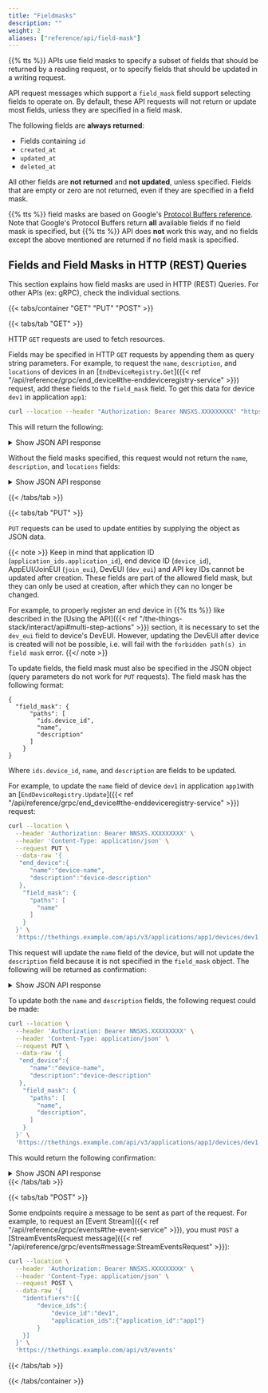 ```yaml
---
title: "Fieldmasks"
description: ""
weight: 2
aliases: ["reference/api/field-mask"]
---
```


{{% tts %}} APIs use field masks to specify a subset of fields that should be returned by a reading request, or to specify fields that should be updated in a writing request.

<!--more-->

API request messages which support a `field_mask` field support selecting fields to operate on. By default, these API requests will not return or update most fields, unless they are specified in a field mask.

The following fields are **always returned**:

- Fields containing `id`
- `created_at`
- `updated_at`
- `deleted_at`

All other fields are **not returned** and **not updated**, unless specified. Fields that are empty or zero are not returned, even if they are specified in a field mask.

{{% tts %}} field masks are based on Google's [Protocol Buffers reference](https://developers.google.com/protocol-buffers/docs/reference/google.protobuf#google.protobuf.FieldMask). Note that Google's Protocol Buffers return **all** available fields if no field mask is specified, but {{% tts %}} API does **not** work this way, and no fields except the above mentioned are returned if no field mask is specified.

## Fields and Field Masks in HTTP (REST) Queries

This section explains how field masks are used in HTTP (REST) Queries. For other APIs (ex: gRPC), check the individual sections.

{{< tabs/container "GET" "PUT" "POST" >}}

{{< tabs/tab "GET" >}}

HTTP `GET` requests are used to fetch resources.

Fields may be specified in HTTP `GET` requests by appending them as query string parameters. For example, to request the `name`, `description`, and `locations` of devices in an [`EndDeviceRegistry.Get`]({{< ref "/api/reference/grpc/end_device#the-enddeviceregistry-service" >}}) request, add these fields to the `field_mask` field. To get this data for device `dev1` in application `app1`:

```bash
curl --location --header "Authorization: Bearer NNSXS.XXXXXXXXX" "https://thethings.example.com/api/v3/applications/app1/devices/dev1?field_mask=name,description,locations"
```

This will return the following:

 <details><summary>Show JSON API response</summary>

```
{
   "ids":{
      "device_id":"dev1",
      "application_ids":{
         "application_id":"app1"
      },
      "dev_eui":"46CF72F61862CBB0",
      "join_eui":"66209794D18AE087"
   },
   "created_at":"2020-07-31T12:17:51.645Z",
   "updated_at":"2021-07-20T14:14:56.318Z",
   "name":"device-name",
   "description":"device-description",
   "locations":{
      "user":{
         "latitude":52.51622086393074,
         "longitude":13.39075966780985,
         "source":"SOURCE_REGISTRY"
      }
   }
}
```

</details>

Without the field masks specified, this request would not return the `name`, `description`, and `locations` fields:

<details><summary>Show JSON API response</summary>

```
{
   "ids":{
      "device_id":"ben-things-uno",
      "application_ids":{
         "application_id":"tti-playground"
      },
      "dev_eui":"46CF72F61862CBB0",
      "join_eui":"66209794D18AE087"
   },
   "created_at":"2020-07-31T12:17:51.645Z",
   "updated_at":"2020-07-31T12:17:51.645Z"
}
```

</details>

{{< /tabs/tab >}}

{{< tabs/tab "PUT" >}}

`PUT` requests can be used to update entities by supplying the object as JSON data.

{{< note >}} Keep in mind that application ID (`application_ids.application_id`), end device ID (`device_id`), AppEUI/JoinEUI (`join_eui`), DevEUI (`dev_eui`) and API key IDs cannot be updated after creation. These fields are part of the allowed field mask, but they can only be used at creation, after which they can no longer be changed.

For example, to properly register an end device in {{% tts %}} like described in the [Using the API]({{< ref "/the-things-stack/interact/api#multi-step-actions" >}}) section, it is necessary to set the `dev_eui` field to device's DevEUI. However, updating the DevEUI after device is created will not be possible, i.e. will fail with the `forbidden path(s) in field mask` error. {{</ note >}}

To update fields, the field mask must also be specified in the JSON object (query parameters do not work for `PUT` requests). The field mask has the following format:

```
{
  "field_mask": {
      "paths": [
        "ids.device_id",
        "name",
        "description"
      ]
    }
}
```

Where `ids.device_id`, `name`, and `description` are fields to be updated.

For example, to update the `name` field of device `dev1` in application `app1`with an [`EndDeviceRegistry.Update`]({{< ref "/api/reference/grpc/end_device#the-enddeviceregistry-service" >}}) request:

```bash
curl --location \
  --header 'Authorization: Bearer NNSXS.XXXXXXXXX' \
  --header 'Content-Type: application/json' \
  --request PUT \
  --data-raw '{
   "end_device":{
      "name":"device-name",
      "description":"device-description"
   },
    "field_mask": {
      "paths": [
        "name"
      ]
    }
  }' \
  'https://thethings.example.com/api/v3/applications/app1/devices/dev1'
```

This request will update the `name` field of the device, but will not update the `description` field because it is not specified in the `field_mask` object. The following will be returned as confirmation:

<details><summary>Show JSON API response</summary>

```
{
   "ids":{
      "device_id":"dev1",
      "application_ids":{
         "application_id":"app1"
      },
      "dev_eui":"46CF72F61862CBB0",
      "join_eui":"66209794D18AE087"
   },
   "created_at":"2020-07-31T12:17:51.645Z",
   "updated_at":"2021-07-20T15:04:26.339Z",
   "name":"device-name"
}
```

</details>

To update both the `name` and `description` fields, the following request could be made:

```bash
curl --location \
  --header 'Authorization: Bearer NNSXS.XXXXXXXXX' \
  --header 'Content-Type: application/json' \
  --request PUT \
  --data-raw '{
   "end_device":{
      "name":"device-name",
      "description":"device-description"
   },
    "field_mask": {
      "paths": [
        "name",
        "description",
      ]
    }
  }' \
  'https://thethings.example.com/api/v3/applications/app1/devices/dev1'
```

This would return the following confirmation:

<details><summary>Show JSON API response</summary>

```bash
{
   "ids":{
      "device_id":"dev1",
      "application_ids":{
         "application_id":"app1"
      },
      "dev_eui":"46CF72F61862CBB0",
      "join_eui":"66209794D18AE087"
   },
   "created_at":"2020-07-31T12:17:51.645Z",
   "updated_at":"2021-07-20T15:04:26.339Z",
   "name":"device-name",
   "description": "device-description",
}
```

</details>
{{< /tabs/tab >}}

{{< tabs/tab "POST" >}}

Some endpoints require a message to be sent as part of the request. For example, to request an [Event Stream]({{< ref "/api/reference/grpc/events#the-event-service" >}}), you must `POST` a [StreamEventsRequest message]({{< ref "/api/reference/grpc/events#message:StreamEventsRequest" >}}):

```bash
curl --location \
  --header 'Authorization: Bearer NNSXS.XXXXXXXXX' \
  --header 'Content-Type: application/json' \
  --request POST \
  --data-raw '{
    "identifiers":[{
        "device_ids":{
            "device_id":"dev1",
            "application_ids":{"application_id":"app1"}
        }
    }]
  }' \
  'https://thethings.example.com/api/v3/events'
```

{{< /tabs/tab >}}

{{< /tabs/container >}}
